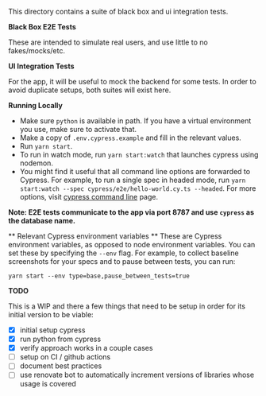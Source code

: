 This directory contains a suite of black box and ui integration tests.

**Black Box E2E Tests**

These are intended to simulate real users, and use little to no
fakes/mocks/etc.

**UI Integration Tests**

For the app, it will be useful to mock the backend for some tests. In order to
avoid duplicate setups, both suites will exist here.

**Running Locally**

-   Make sure `python` is available in path. If you have a virtual environment
    you use, make sure to activate that.
-   Make a copy of `.env.cypress.example` and fill in the relevant values.
-   Run `yarn start`.
-   To run in watch mode, run `yarn start:watch` that launches cypress using
    nodemon.
-   You might find it useful that all command line options are forwarded to
    Cypress. For example, to run a single spec in headed mode, run
    `yarn start:watch --spec cypress/e2e/hello-world.cy.ts --headed`. For more
    options, visit
    [cypress command line](https://docs.cypress.io/guides/guides/command-line)
    page.

**Note: E2E tests communicate to the app via port 8787 and use `cypress` as the
database name.**

** Relevant Cypress environment variables ** These are Cypress environment
variables, as opposed to node environment variables. You can set these by
specifying the `--env` flag. For example, to collect baseline screenshots for
your specs and to pause between tests, you can run:

```
yarn start --env type=base,pause_between_tests=true
```

**TODO**

This is a WIP and there a few things that need to be setup in order for its
initial version to be viable:

-   [x] initial setup cypress
-   [x] run python from cypress
-   [x] verify approach works in a couple cases
-   [ ] setup on CI / github actions
-   [ ] document best practices
-   [ ] use renovate bot to automatically increment versions of libraries whose
        usage is covered
